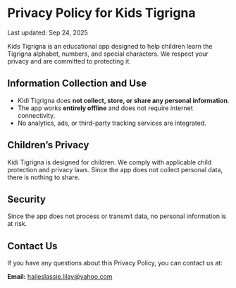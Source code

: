 # Privacy Policy for Kids Tigrigna

Last updated: Sep 24, 2025

Kids Tigrigna is an educational app designed to help children learn the Tigrigna alphabet, numbers, and special characters. We respect your privacy and are committed to protecting it.

## Information Collection and Use
- Kidi Tigrigna does **not collect, store, or share any personal information**.
- The app works **entirely offline** and does not require internet connectivity.
- No analytics, ads, or third-party tracking services are integrated.

## Children’s Privacy
Kidi Tigrigna is designed for children. We comply with applicable child protection and privacy laws. Since the app does not collect personal data, there is nothing to share.

## Security
Since the app does not process or transmit data, no personal information is at risk.

## Contact Us
If you have any questions about this Privacy Policy, you can contact us at:

**Email:** haileslassie.lilay@yahoo.com  
